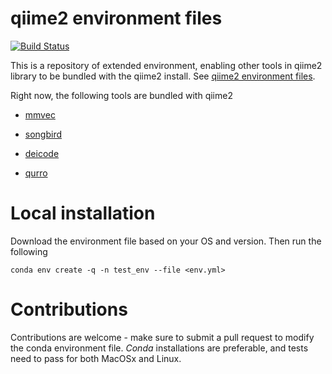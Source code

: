 # qiime2 environment files

[![Build Status](https://travis-ci.org/biocore/qiiem2-environment-files.svg?branch=master)](https://travis-ci.org/mortonjt-qiime2-environment-files)


This is a repository of extended environment, enabling other tools in qiime2 library to be bundled with the qiime2 install.
See [qiime2 environment files](https://github.com/qiime2/environment-files).

Right now, the following tools are bundled with qiime2

- [mmvec](https://github.com/biocore/mmvec)

- [songbird](https://github.com/biocore/songbird)

- [deicode](https://github.com/biocore/DEICODE)

- [qurro](https://github.com/biocore/qurro)

# Local installation

Download the environment file based on your OS and version.  Then run the following

```
conda env create -q -n test_env --file <env.yml>
```

# Contributions

Contributions are welcome - make sure to submit a pull request to modify the conda environment file.
*Conda* installations are preferable, and tests need to pass for both MacOSx and Linux.
